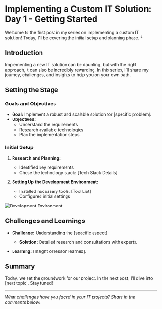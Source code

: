 # Implementing a Custom IT Solution: Day 1 - Getting Started

Welcome to the first post in my series on implementing a custom IT solution! Today, I’ll be covering the initial setup and planning phase.
 ²
## Introduction 

Implementing a new IT solution can be daunting, but with the right approach, it can also be incredibly rewarding. In this series, I’ll share my journey, challenges, and insights to help you on your own path.

## Setting the Stage

### Goals and Objectives

- **Goal:** Implement a robust and scalable solution for [specific problem].
- **Objectives:**
  - Understand the requirements
  - Research available technologies
  - Plan the implementation steps

### Initial Setup

1. **Research and Planning:**
   - Identified key requirements
   - Chose the technology stack: [Tech Stack Details]

2. **Setting Up the Development Environment:**
   - Installed necessary tools: [Tool List]
   - Configured initial settings

![Development Environment](images/dev-env.png)

## Challenges and Learnings

- **Challenge:** Understanding the [specific aspect].
  - **Solution:** Detailed research and consultations with experts.
  
- **Learning:** [Insight or lesson learned].

## Summary

Today, we set the groundwork for our project. In the next post, I’ll dive into [next topic]. Stay tuned!

---

*What challenges have you faced in your IT projects? Share in the comments below!*
